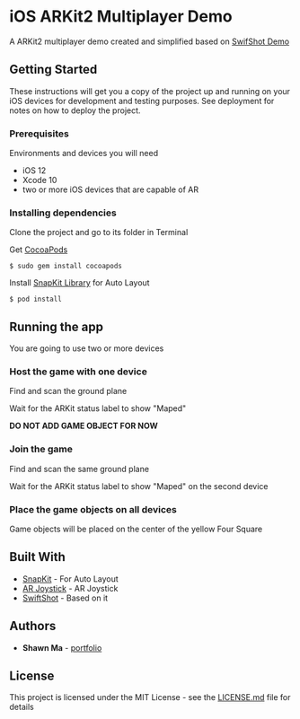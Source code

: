 # iOS ARKit2 Multiplayer Demo

A ARKit2 multiplayer demo created and simplified based on [SwifShot Demo](https://developer.apple.com/documentation/arkit/swiftshot_creating_a_game_for_augmented_reality) 

## Getting Started

These instructions will get you a copy of the project up and running on your iOS devices for development and testing purposes. See deployment for notes on how to deploy the project.

### Prerequisites

Environments and devices you will need

*  iOS 12
*  Xcode 10
*  two or more iOS devices that are capable of AR

### Installing dependencies

Clone the project and go to its folder in Terminal

Get [CocoaPods](https://guides.cocoapods.org/using/getting-started.html)

```
$ sudo gem install cocoapods
```

Install [SnapKit Library](http://snapkit.io) for Auto Layout 

```
$ pod install
```

## Running the app

You are going to use two or more devices

### Host the game with one device

Find and scan the ground plane

Wait for the ARKit status label to show "Maped"

**DO NOT ADD GAME OBJECT FOR NOW**

### Join the game 

Find and scan the same ground plane

Wait for the ARKit status label to show "Maped" on the second device

### Place the game objects on all devices
Game objects will be placed on the center of the yellow Four Square


## Built With

* [SnapKit](http://snapkit.io) - For Auto Layout 
* [AR Joystick](https://www.youtube.com/watch?v=TLBKQFsEFcg) - AR Joystick
* [SwiftShot](https://developer.apple.com/documentation/arkit/swiftshot_creating_a_game_for_augmented_reality) - Based on it

## Authors

* **Shawn Ma**  - [portfolio](https://xiaoma.space)

## License

This project is licensed under the MIT License - see the [LICENSE.md](LICENSE.md) file for details
